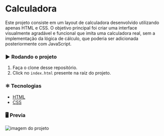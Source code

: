 # Calculadora 
Este projeto consiste em um layout de calculadora desenvolvido utilizando apenas HTML e CSS. O objetivo principal foi criar uma interface visualmente agradável e funcional que imita uma calculadora real, sem a implementação da lógica de cálculo, que poderia ser adicionada posteriormente com JavaScript.

### :arrow_forward: Rodando o projeto
1. Faça o clone desse repositório.
2. Click no `index.html` presente na raíz do projeto.

### :atom_symbol: Tecnologias 
* [HTML](https://developer.mozilla.org/pt-BR/docs/Web/HTML)
* [CSS](https://developer.mozilla.org/pt-BR/docs/Web/CSS)

### :desktop_computer: Previa

![imagem do projeto](img/calc.png)